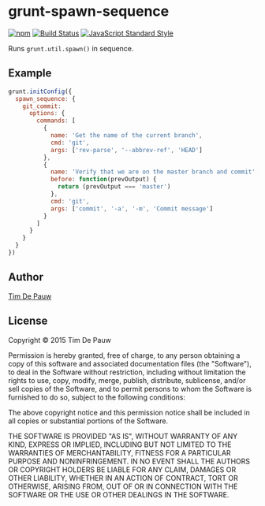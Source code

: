 # grunt-spawn-sequence

[![npm](https://img.shields.io/npm/v/grunt-spawn-sequence.svg)](https://www.npmjs.com/package/grunt-spawn-sequence) [![Build Status](https://img.shields.io/travis/timdp/grunt-spawn-sequence.svg)](https://travis-ci.org/timdp/grunt-spawn-sequence) [![JavaScript Standard Style](https://img.shields.io/badge/code%20style-standard-brightgreen.svg)](https://github.com/feross/standard)

Runs `grunt.util.spawn()` in sequence.

## Example

```js
grunt.initConfig({
  spawn_sequence: {
    git_commit:
      options: {
        commands: [
          {
            name: 'Get the name of the current branch',
            cmd: 'git',
            args: ['rev-parse', '--abbrev-ref', 'HEAD']
          },
          {
            name: 'Verify that we are on the master branch and commit',
            before: function(prevOutput) {
              return (prevOutput === 'master')
            },
            cmd: 'git',
            args: ['commit', '-a', '-m', 'Commit message']
          }
        ]
      }
    }
  }
})
```

## Author

[Tim De Pauw](https://tmdpw.eu/)

## License

Copyright &copy; 2015 Tim De Pauw

Permission is hereby granted, free of charge, to any person obtaining a copy
of this software and associated documentation files (the "Software"), to deal
in the Software without restriction, including without limitation the rights
to use, copy, modify, merge, publish, distribute, sublicense, and/or sell
copies of the Software, and to permit persons to whom the Software is
furnished to do so, subject to the following conditions:

The above copyright notice and this permission notice shall be included in all
copies or substantial portions of the Software.

THE SOFTWARE IS PROVIDED "AS IS", WITHOUT WARRANTY OF ANY KIND, EXPRESS OR
IMPLIED, INCLUDING BUT NOT LIMITED TO THE WARRANTIES OF MERCHANTABILITY,
FITNESS FOR A PARTICULAR PURPOSE AND NONINFRINGEMENT. IN NO EVENT SHALL THE
AUTHORS OR COPYRIGHT HOLDERS BE LIABLE FOR ANY CLAIM, DAMAGES OR OTHER
LIABILITY, WHETHER IN AN ACTION OF CONTRACT, TORT OR OTHERWISE, ARISING FROM,
OUT OF OR IN CONNECTION WITH THE SOFTWARE OR THE USE OR OTHER DEALINGS IN THE
SOFTWARE.

